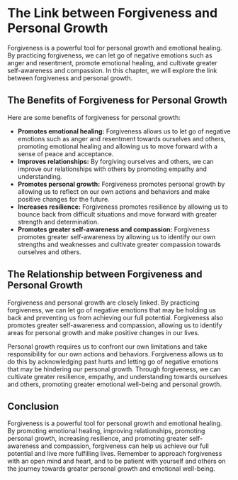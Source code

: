 The Link between Forgiveness and Personal Growth
========================================================================================

Forgiveness is a powerful tool for personal growth and emotional healing. By practicing forgiveness, we can let go of negative emotions such as anger and resentment, promote emotional healing, and cultivate greater self-awareness and compassion. In this chapter, we will explore the link between forgiveness and personal growth.

The Benefits of Forgiveness for Personal Growth
-----------------------------------------------

Here are some benefits of forgiveness for personal growth:

* **Promotes emotional healing:** Forgiveness allows us to let go of negative emotions such as anger and resentment towards ourselves and others, promoting emotional healing and allowing us to move forward with a sense of peace and acceptance.
* **Improves relationships:** By forgiving ourselves and others, we can improve our relationships with others by promoting empathy and understanding.
* **Promotes personal growth:** Forgiveness promotes personal growth by allowing us to reflect on our own actions and behaviors and make positive changes for the future.
* **Increases resilience:** Forgiveness promotes resilience by allowing us to bounce back from difficult situations and move forward with greater strength and determination.
* **Promotes greater self-awareness and compassion:** Forgiveness promotes greater self-awareness by allowing us to identify our own strengths and weaknesses and cultivate greater compassion towards ourselves and others.

The Relationship between Forgiveness and Personal Growth
--------------------------------------------------------

Forgiveness and personal growth are closely linked. By practicing forgiveness, we can let go of negative emotions that may be holding us back and preventing us from achieving our full potential. Forgiveness also promotes greater self-awareness and compassion, allowing us to identify areas for personal growth and make positive changes in our lives.

Personal growth requires us to confront our own limitations and take responsibility for our own actions and behaviors. Forgiveness allows us to do this by acknowledging past hurts and letting go of negative emotions that may be hindering our personal growth. Through forgiveness, we can cultivate greater resilience, empathy, and understanding towards ourselves and others, promoting greater emotional well-being and personal growth.

Conclusion
----------

Forgiveness is a powerful tool for personal growth and emotional healing. By promoting emotional healing, improving relationships, promoting personal growth, increasing resilience, and promoting greater self-awareness and compassion, forgiveness can help us achieve our full potential and live more fulfilling lives. Remember to approach forgiveness with an open mind and heart, and to be patient with yourself and others on the journey towards greater personal growth and emotional well-being.
